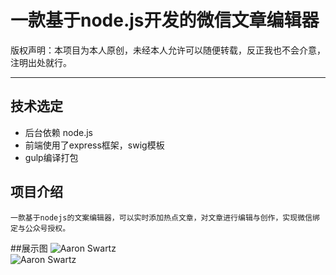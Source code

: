 # 一款基于node.js开发的微信文章编辑器

版权声明：本项目为本人原创，未经本人允许可以随便转载，反正我也不会介意，注明出处就行。

---

## 技术选定

- 后台依赖 node.js
- 前端使用了express框架，swig模板
- gulp编译打包
	
## 项目介绍

	一款基于nodejs的文案编辑器，可以实时添加热点文章，对文章进行编辑与创作，实现微信绑定与公众号授权。

##展示图
![Aaron Swartz](https://raw.githubusercontent.com/81777268/A-text-editor/master/FireShot%20Capture%206%20-%20%20-%20http___localhost_8888_.png)   
![Aaron Swartz](https://raw.githubusercontent.com/81777268/A-text-editor/master/FireShot%20Capture%209%20-%20%20-%20http___localhost_8888_Hotcontent.png)   
